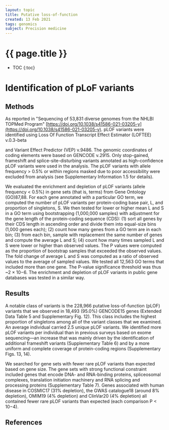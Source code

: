 ```yaml
---
layout: topic
title: Putative loss-of-function
created: 13 Feb 2021
tags: genomics
subject: Precision medicine
---
```

{{ page.title }}
================

* TOC
{:toc}

# Identification of pLoF variants
## Methods
As reported in "Sequencing of 53,831 diverse genomes from the NHLBI TOPMed Program"
[https://doi.org/10.1038/s41586-021-03205-y](https://doi.org/10.1038/s41586-021-03205-y).
pLOF variants were identified using Loss Of Function Transcript Effect Estimator (LOFTEE) v.0.3-beta
<!-- curly-percent cite KonradLOFTEE curly-percent ccurly-percent cite mclaren2016ensembl curly-percent -->
and Variant Effect Predictor (VEP) v.9486.
The genomic coordinates of coding elements were based on GENCODE v.2915. Only stop-gained, frameshift and splice-site-disturbing variants annotated as high-confidence pLOF variants were used in the analysis. The pLOF variants with allele frequency > 0.5% or within regions masked due to poor accessibility were excluded from analysis (see Supplementary Information 1.5 for details).

We evaluated the enrichment and depletion of pLOF variants (allele frequency < 0.5%) in gene sets (that is, terms) from Gene Ontology (GO)87,88. For each gene annotated with a particular GO term, we computed the number of pLOF variants per protein-coding base pair, L, and proportion of singletons, S. We then tested for lower or higher mean L and S in a GO term using bootstrapping (1,000,000 samples) with adjustment for the gene length of the protein-coding sequence (CDS): (1) sort all genes by their CDS length in ascending order and divide them into equal-size bins (1,000 genes each); (2) count how many genes from a GO term are in each bin; (3) from each bin, sample with replacement the same number of genes and compute the average L and S; (4) count how many times sampled L and S were lower or higher than observed values. The P values were computed as the proportion of bootstrap samples that exceeded the observed values. The fold change of average L and S was computed as a ratio of observed values to the average of sampled values. We tested all 12,563 GO terms that included more than one gene. The P-value significance threshold was thus ~2 × 10−6. The enrichment and depletion of pLOF variants in public gene databases was tested in a similar way.

## Results
A notable class of variants is the 228,966 putative loss-of-function (pLOF) variants that we observed in 18,493 (95.0%) GENCODE15 genes (Extended Data Table 5 and Supplementary Fig. 12). This class includes the highest proportion of singletons among all of the variant classes that we examined. An average individual carried 2.5 unique pLOF variants. We identified more pLOF variants per individual than in previous surveys based on exome sequencing—an increase that was mainly driven by the identification of additional frameshift variants (Supplementary Table 6) and by a more uniform and complete coverage of protein-coding regions (Supplementary Figs. 13, 14).

We searched for gene sets with fewer rare pLOF variants than expected based on gene size. The gene sets with strong functional constraint included genes that encode DNA- and RNA-binding proteins, spliceosomal complexes, translation initiation machinery and RNA splicing and processing proteins (Supplementary Table 7). Genes associated with human disease in COSMIC17 (31% depletion), the GWAS catalogue18 (around 8% depletion), OMIM19 (4% depletion) and ClinVar20 (4% depletion) all contained fewer rare pLOF variants than expected (each comparison P < 10−4).

References
----------

<!-- curly-percent bibliography --cited curly-percent -->
